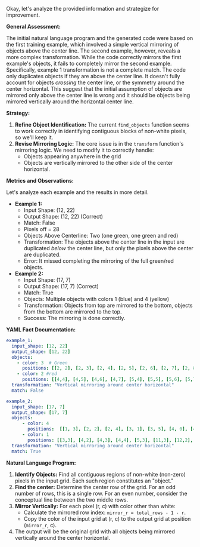 Okay, let's analyze the provided information and strategize for improvement.

**General Assessment:**

The initial natural language program and the generated code were based on the first training example, which involved a simple vertical mirroring of objects above the center line. The second example, however, reveals a more complex transformation. While the code correctly mirrors the first example's objects, it fails to completely mirror the second example. Specifically, example 1 transformation is not a complete match. The code only duplicates objects if they are above the center line. It doesn't fully account for objects *crossing* the center line, or the symmetry around the center horizontal. This suggest that the initial assumption of objects are mirrored only above the center line is wrong and it should be objects being mirrored vertically around the horizontal center line.

**Strategy:**

1.  **Refine Object Identification:** The current `find_objects` function seems to work correctly in identifying contiguous blocks of non-white pixels, so we'll keep it.
2.  **Revise Mirroring Logic:** The core issue is in the `transform` function's mirroring logic. We need to modify it to correctly handle:
    *   Objects appearing anywhere in the grid
    *   Objects are vertically mirrored to the other side of the center horizontal.

**Metrics and Observations:**

Let's analyze each example and the results in more detail.

*   **Example 1:**
    *   Input Shape: (12, 22)
    *   Output Shape: (12, 22) (Correct)
    *   Match: False
    * Pixels off = 28
    *   Objects Above Centerline: Two (one green, one green and red)
    *   Transformation: The objects above the center line in the input are duplicated *below* the center line, but only the pixels above the center are duplicated.
    *   Error: It missed completing the mirroring of the full green/red objects.
*   **Example 2:**
    *   Input Shape: (17, 7)
    *   Output Shape: (17, 7) (Correct)
    *   Match: True
    *   Objects: Multiple objects with colors 1 (blue) and 4 (yellow)
    *   Transformation: Objects from top are mirrored to the bottom, objects from the bottom are mirrored to the top.
    *   Success: The mirroring is done correctly.

**YAML Fact Documentation:**


```yaml
example_1:
  input_shape: [12, 22]
  output_shape: [12, 22]
  objects:
    - color: 3  # Green
      positions: [[2, 2], [2, 3], [2, 4], [2, 5], [2, 6], [2, 7], [2, 8], [2, 9], [3, 2], [3, 9], [4, 2], [4, 9], [5, 2], [5, 9], [6, 2], [6, 9], [7, 2], [7, 9], [8, 2], [8, 9], [9, 2], [9, 3], [9, 4], [9, 5], [9, 6], [9, 7], [9, 8], [9, 9]]
    - color: 2 #red
      positions: [[4,4], [4,5], [4,6], [4,7], [5,4], [5,5], [5,6], [5,7], [6,4], [6,5], [6,6], [6,7], [7,4], [7,5], [7,6], [7,7], [4, 14], [4, 15], [4, 16], [4, 17], [5, 14], [5, 15], [5, 16], [5, 17], [6, 14], [6, 15], [6, 16], [6, 17], [7, 14], [7, 15], [7, 16], [7, 17]]
  transformation: "Vertical mirroring around center horizontal"
  match: False

example_2:
  input_shape: [17, 7]
  output_shape: [17, 7]
  objects:
      - color: 4
        positions:  [[1, 3], [2, 2], [2, 4], [3, 1], [3, 5], [4, 0], [4, 6], [5, 1], [5, 5], [6, 2], [6, 4], [7, 3], [9,3], [10, 2], [10, 4], [11, 1], [11, 5], [12, 0], [12, 6], [13, 1], [13, 5], [14, 2], [14, 4], [15, 3]]
      - color: 1
        positions: [[3,3], [4,2], [4,3], [4,4], [5,3], [11,3], [12,2], [12,3], [12,4], [13,3]]
  transformation: "Vertical mirroring around center horizontal"
  match: True
```


**Natural Language Program:**

1.  **Identify Objects:** Find all contiguous regions of non-white (non-zero) pixels in the input grid. Each such region constitutes an "object."
2.  **Find the center:** Determine the center row of the grid. For an odd number of rows, this is a single row. For an even number, consider the conceptual line between the two middle rows.
3.  **Mirror Vertically:** For each pixel (r, c) with color other than white:
    *   Calculate the mirrored row index: `mirror_r = total_rows - 1 - r`.
    *   Copy the color of the input grid at (r, c) to the output grid at position (`mirror_r`, c).
4. The output will be the original grid with all objects being mirrored vertically around the center horizontal.
